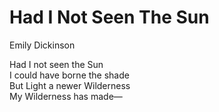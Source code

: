 # Had I Not Seen The Sun

Emily Dickinson

Had I not seen the Sun<br>
I could have borne the shade<br>
But Light a newer Wilderness<br>
My Wilderness has made—
